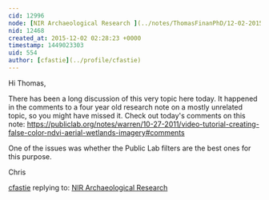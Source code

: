 ```yaml
---
cid: 12996
node: [NIR Archaeological Research ](../notes/ThomasFinanPhD/12-02-2015/nir-archaeological-research)
nid: 12468
created_at: 2015-12-02 02:28:23 +0000
timestamp: 1449023303
uid: 554
author: [cfastie](../profile/cfastie)
---
```


Hi Thomas,

There has been a long discussion of this very topic here today. It happened in the comments to a four year old research note on a mostly unrelated topic, so you might have missed it. Check out today's comments on this note: https://publiclab.org/notes/warren/10-27-2011/video-tutorial-creating-false-color-ndvi-aerial-wetlands-imagery#comments

One of the issues was whether the Public Lab filters are the best ones for this purpose.

Chris

[cfastie](../profile/cfastie) replying to: [NIR Archaeological Research ](../notes/ThomasFinanPhD/12-02-2015/nir-archaeological-research)

